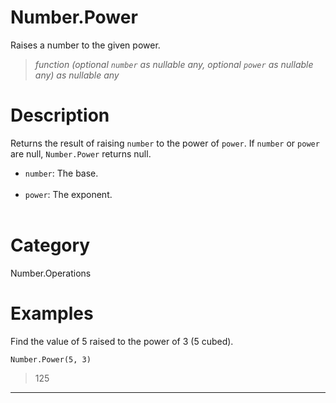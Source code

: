 # Number.Power
Raises a number to the given power.
> _function (optional <code>number</code> as nullable any, optional <code>power</code> as nullable any) as nullable any_

# Description 
Returns the result of raising <code>number</code> to the power of <code>power</code>. 
    If <code>number</code> or <code>power</code> are null, <code>Number.Power</code> returns null.     
      <ul>
        <li><code>number</code>: The base.</li>        
        <li><code>power</code>: The exponent.</li>        
      </ul>
# Category 
Number.Operations
# Examples 
Find the value of 5 raised to the power of 3 (5 cubed).
```
Number.Power(5, 3)
```
> 125
***
